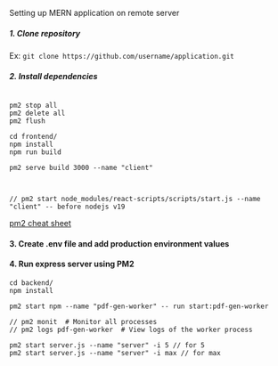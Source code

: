 Setting up MERN application on remote server

##### 1. Clone repository

Ex: `git clone https://github.com/username/application.git`

##### 2. Install dependencies
```

pm2 stop all	
pm2 delete all
pm2 flush

cd frontend/
npm install
npm run build

pm2 serve build 3000 --name "client"



// pm2 start node_modules/react-scripts/scripts/start.js --name "client" -- before nodejs v19
```

[pm2 cheat sheet](https://devhints.io/pm2)

#### 3. Create .env file and add production environment values

#### 4. Run express server using PM2
```
cd backend/
npm install

pm2 start npm --name "pdf-gen-worker" -- run start:pdf-gen-worker

// pm2 monit  # Monitor all processes
// pm2 logs pdf-gen-worker  # View logs of the worker process

pm2 start server.js --name "server" -i 5 // for 5
pm2 start server.js --name "server" -i max // for max


```
